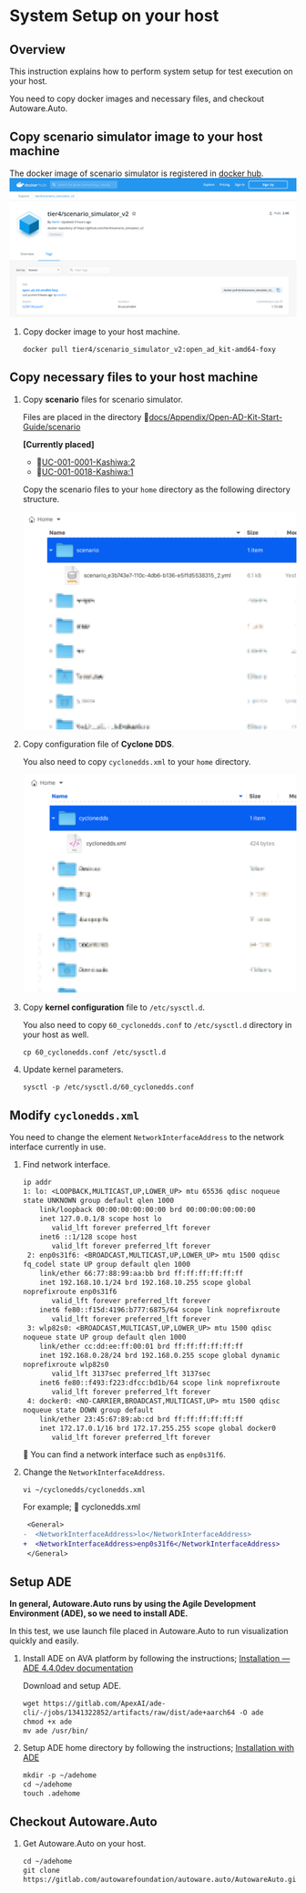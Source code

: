 # System Setup on your host

## Overview

This instruction explains how to perform system setup for test execution on your host.

You need to copy docker images and necessary files, and checkout Autoware.Auto.

## Copy scenario simulator image to your host machine

The docker image of scenario simulator is registered in [docker hub](https://hub.docker.com/r/tier4/scenario_simulator_v2/tags).
![docker hub](images/system-setup-host/docker-hub.png)

1. Copy docker image to your host machine.

   ```console
   docker pull tier4/scenario_simulator_v2:open_ad_kit-amd64-foxy
   ```

## Copy necessary files to your host machine

1. Copy **scenario** files for scenario simulator.

   Files are placed in the directory :file_folder:[docs/Appendix/Open-AD-Kit-Start-Guide/scenario](scenario)

   **[Currently placed]**

   - :page_facing_up:[UC-001-0001-Kashiwa:2](scenario/scenario_e3b743e7-110c-4db6-b136-e5ffd5538315_2.yml)
   - :page_facing_up:[UC-001-0018-Kashiwa:1](scenario/scenario_a7effa60-c07d-4df4-b082-bc0d6cbae825_1.yml)

   Copy the scenario files to your `home` directory as the following directory structure.

   ![Home Scenario](images/system-setup-host/home_scenario.png)

1. Copy configuration file of **Cyclone DDS**.

   You also need to copy `cyclonedds.xml` to your `home` directory.

   ![Home Cyclone DDS](images/system-setup-host/home_cyclonedds.png)

1. Copy **kernel configuration** file to `/etc/sysctl.d`.

   You also need to copy `60_cyclonedds.conf` to `/etc/sysctl.d` directory in your host as well.

   ```console
   cp 60_cyclonedds.conf /etc/sysctl.d
   ```

1. Update kernel parameters.

   ```console
   sysctl -p /etc/sysctl.d/60_cyclonedds.conf
   ```

## Modify `cyclonedds.xml`

You need to change the element `NetworkInterfaceAddress` to the network interface currently in use.

1. Find network interface.

   ```console
   ip addr
   1: lo: <LOOPBACK,MULTICAST,UP,LOWER_UP> mtu 65536 qdisc noqueue state UNKNOWN group default qlen 1000
       link/loopback 00:00:00:00:00:00 brd 00:00:00:00:00:00
       inet 127.0.0.1/8 scope host lo
          valid_lft forever preferred_lft forever
       inet6 ::1/128 scope host
          valid_lft forever preferred_lft forever
    2: enp0s31f6: <BROADCAST,MULTICAST,UP,LOWER_UP> mtu 1500 qdisc fq_codel state UP group default qlen 1000
       link/ether 66:77:88:99:aa:bb brd ff:ff:ff:ff:ff:ff
       inet 192.168.10.1/24 brd 192.168.10.255 scope global noprefixroute enp0s31f6
          valid_lft forever preferred_lft forever
       inet6 fe80::f15d:4196:b777:6875/64 scope link noprefixroute
          valid_lft forever preferred_lft forever
    3: wlp82s0: <BROADCAST,MULTICAST,UP,LOWER_UP> mtu 1500 qdisc noqueue state UP group default qlen 1000
       link/ether cc:dd:ee:ff:00:01 brd ff:ff:ff:ff:ff:ff
       inet 192.168.0.28/24 brd 192.168.0.255 scope global dynamic noprefixroute wlp82s0
          valid_lft 3137sec preferred_lft 3137sec
       inet6 fe80::f493:f223:dfcc:bd1b/64 scope link noprefixroute
          valid_lft forever preferred_lft forever
    4: docker0: <NO-CARRIER,BROADCAST,MULTICAST,UP> mtu 1500 qdisc noqueue state DOWN group default
       link/ether 23:45:67:89:ab:cd brd ff:ff:ff:ff:ff:ff
       inet 172.17.0.1/16 brd 172.17.255.255 scope global docker0
          valid_lft forever preferred_lft forever
   ```

   :speech_balloon: You can find a network interface such as `enp0s31f6`.

1. Change the `NetworkInterfaceAddress`.

   ```console
   vi ~/cyclonedds/cyclonedds.xml
   ```

   For example; :page_facing_up: cyclonedds.xml

   ```diff
    <General>
   -  <NetworkInterfaceAddress>lo</NetworkInterfaceAddress>
   +  <NetworkInterfaceAddress>enp0s31f6</NetworkInterfaceAddress>
    </General>

   ```

## Setup ADE

**In general, Autoware.Auto runs by using the Agile Development Environment (ADE), so we need to install ADE.**

In this test, we use launch file placed in Autoware.Auto to run visualization quickly and easily.

1. Install ADE on AVA platform by following the instructions; [Installation — ADE 4.4.0dev documentation](https://ade-cli.readthedocs.io/en/latest/install.html)

   Download and setup ADE.

   ```console
   wget https://gitlab.com/ApexAI/ade-cli/-/jobs/1341322852/artifacts/raw/dist/ade+aarch64 -O ade
   chmod +x ade
   mv ade /usr/bin/
   ```

1. Setup ADE home directory by following the instructions; [Installation with ADE](https://autowarefoundation.gitlab.io/autoware.auto/AutowareAuto/installation-ade.html)

   ```console
   mkdir -p ~/adehome
   cd ~/adehome
   touch .adehome
   ```

## Checkout Autoware.Auto

1. Get Autoware.Auto on your host.

   ```console
   cd ~/adehome
   git clone https://gitlab.com/autowarefoundation/autoware.auto/AutowareAuto.git
   ```
